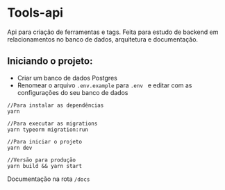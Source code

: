 # Tools-api
Api para criação de ferramentas e tags. Feita para estudo de backend em relacionamentos no banco de dados, arquitetura e documentação.
## Iniciando o projeto:

 - Criar um banco de dados Postgres
 - Renomear o arquivo ```.env.example``` para ```.env ``` e editar com as configurações do seu banco de dados 
```
//Para instalar as dependências
yarn

//Para executar as migrations
yarn typeorm migration:run

//Para iniciar o projeto
yarn dev

//Versão para produção
yarn build && yarn start
```
Documentação na rota `/docs`
